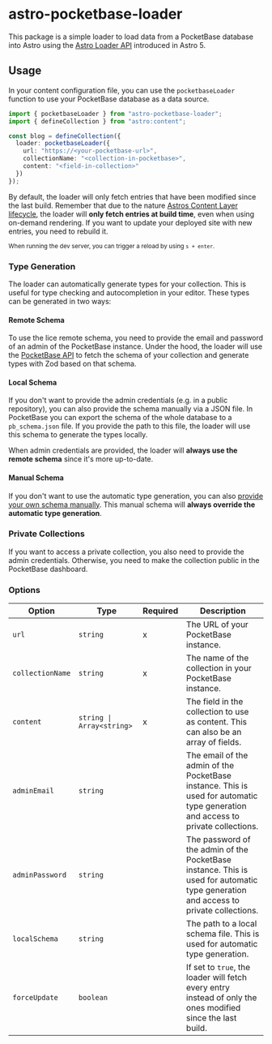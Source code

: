 # astro-pocketbase-loader

This package is a simple loader to load data from a PocketBase database into Astro using the [Astro Loader API](https://5-0-0-beta.docs.astro.build/en/reference/loader-reference/) introduced in Astro 5.

## Usage

In your content configuration file, you can use the `pocketbaseLoader` function to use your PocketBase database as a data source.

```ts
import { pocketbaseLoader } from "astro-pocketbase-loader";
import { defineCollection } from "astro:content";

const blog = defineCollection({
  loader: pocketbaseLoader({
    url: "https://<your-pocketbase-url>",
    collectionName: "<collection-in-pocketbase>",
    content: "<field-in-collection>"
  })
});
```

By default, the loader will only fetch entries that have been modified since the last build.
Remember that due to the nature [Astros Content Layer lifecycle](https://astro.build/blog/content-layer-deep-dive#content-layer-lifecycle), the loader will **only fetch entries at build time**, even when using on-demand rendering.
If you want to update your deployed site with new entries, you need to rebuild it.

<sub>When running the dev server, you can trigger a reload by using `s + enter`.</sub>

### Type Generation

The loader can automatically generate types for your collection.
This is useful for type checking and autocompletion in your editor.
These types can be generated in two ways:

#### Remote Schema

To use the lice remote schema, you need to provide the email and password of an admin of the PocketBase instance.
Under the hood, the loader will use the [PocketBase API](https://pocketbase.io/docs/api-collections/#view-collection) to fetch the schema of your collection and generate types with Zod based on that schema.

#### Local Schema

If you don't want to provide the admin credentials (e.g. in a public repository), you can also provide the schema manually via a JSON file.
In PocketBase you can export the schema of the whole database to a `pb_schema.json` file.
If you provide the path to this file, the loader will use this schema to generate the types locally.

When admin credentials are provided, the loader will **always use the remote schema** since it's more up-to-date.

#### Manual Schema

If you don't want to use the automatic type generation, you can also [provide your own schema manually](https://5-0-0-beta.docs.astro.build/en/guides/content-collections/#defining-the-collection-schema).
This manual schema will **always override the automatic type generation**.

### Private Collections

If you want to access a private collection, you also need to provide the admin credentials.
Otherwise, you need to make the collection public in the PocketBase dashboard.

### Options

| Option           | Type                      | Required | Description                                                                                                                         |
| ---------------- | ------------------------- | -------- | ----------------------------------------------------------------------------------------------------------------------------------- |
| `url`            | `string`                  | x        | The URL of your PocketBase instance.                                                                                                |
| `collectionName` | `string`                  | x        | The name of the collection in your PocketBase instance.                                                                             |
| `content`        | `string \| Array<string>` | x        | The field in the collection to use as content. This can also be an array of fields.                                                 |
| `adminEmail`     | `string`                  |          | The email of the admin of the PocketBase instance. This is used for automatic type generation and access to private collections.    |
| `adminPassword`  | `string`                  |          | The password of the admin of the PocketBase instance. This is used for automatic type generation and access to private collections. |
| `localSchema`    | `string`                  |          | The path to a local schema file. This is used for automatic type generation.                                                        |
| `forceUpdate`    | `boolean`                 |          | If set to `true`, the loader will fetch every entry instead of only the ones modified since the last build.                         |
